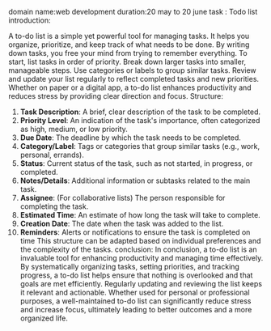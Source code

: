 domain name:web development 
duration:20 may to 20 june
task : Todo list
introduction:

A to-do list is a simple yet powerful tool for managing tasks. It helps you organize, prioritize, and keep track of what needs to be done. By writing down tasks, you free your mind from trying to remember everything. To start, list tasks in order of priority. Break down larger tasks into smaller, manageable steps. Use categories or labels to group similar tasks. Review and update your list regularly to reflect completed tasks and new priorities. Whether on paper or a digital app, a to-do list enhances productivity and reduces stress by providing clear direction and focus.
Structure:

1. **Task Description**: A brief, clear description of the task to be completed.
2. **Priority Level**: An indication of the task's importance, often categorized as high, medium, or low priority.
3. **Due Date**: The deadline by which the task needs to be completed.
4. **Category/Label**: Tags or categories that group similar tasks (e.g., work, personal, errands).
5. **Status**: Current status of the task, such as not started, in progress, or completed.
6. **Notes/Details**: Additional information or subtasks related to the main task.
7. **Assignee**: (For collaborative lists) The person responsible for completing the task.
8. **Estimated Time**: An estimate of how long the task will take to complete.
9. **Creation Date**: The date when the task was added to the list.
10. **Reminders**: Alerts or notifications to ensure the task is completed on time
This structure can be adapted based on individual preferences and the complexity of the tasks.
conclusion:
In conclusion, a to-do list is an invaluable tool for enhancing productivity and managing time effectively. By systematically organizing tasks, setting priorities, and tracking progress, a to-do list helps ensure that nothing is overlooked and that goals are met efficiently. Regularly updating and reviewing the list keeps it relevant and actionable. Whether used for personal or professional purposes, a well-maintained to-do list can significantly reduce stress and increase focus, ultimately leading to better outcomes and a more organized life.
